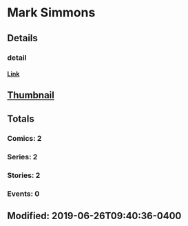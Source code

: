 # Mark  Simmons 
## Details
### detail
#### [Link](http://marvel.com/comics/creators/13773/mark_simmons?utm_campaign=apiRef&utm_source=225578a89fc76f3d20fbffda5d17a88d)
## [Thumbnail](http://i.annihil.us/u/prod/marvel/i/mg/b/40/image_not_available.jpg)
## Totals
### Comics: 2
### Series: 2
### Stories: 2
### Events: 0
## Modified: 2019-06-26T09:40:36-0400